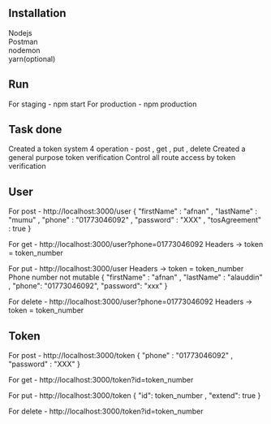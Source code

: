 ## Installation
Nodejs  
Postman  
nodemon  
yarn(optional)  

## Run
For staging - npm start
For production - npm production

## Task done
Created a token system
4 operation - post , get , put , delete
Created a general purpose token verification
Control all route access by token verification

## User
For post - http://localhost:3000/user
{
    "firstName" : "afnan" ,
    "lastName" : "mumu" ,
    "phone" : "01773046092" ,
    "password" : "XXX" ,
    "tosAgreement" : true
}

For get - http://localhost:3000/user?phone=01773046092
Headers -> token = token_number

For put - http://localhost:3000/user
Headers -> token = token_number
Phone number not mutable
{
    "firstName" : "afnan" ,
    "lastName" : "alauddin" ,
    "phone": "01773046092",
    "password": "xxx"
}

For delete - http://localhost:3000/user?phone=01773046092
Headers -> token = token_number

## Token
For post - http://localhost:3000/token
{
    "phone" : "01773046092" ,
    "password" : "XXX" 
}

For get - http://localhost:3000/token?id=token_number

For put - http://localhost:3000/token
{
    "id": token_number ,
    "extend": true
}

For delete - http://localhost:3000/token?id=token_number

